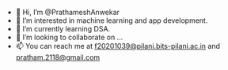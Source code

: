 - 👋 Hi, I’m @PrathameshAnwekar
- 👀 I’m interested in machine learning and app development.
- 🌱 I’m currently learning DSA.
- 💞️ I’m looking to collaborate on ...
- 📫 You can reach me at f20201039@pilani.bits-pilani.ac.in and pratham.2118@gmail.com 

<!---
PrathameshAnwekar/PrathameshAnwekar is a ✨ special ✨ repository because its `README.md` (this file) appears on your GitHub profile.
You can click the Preview link to take a look at your changes.
--->

